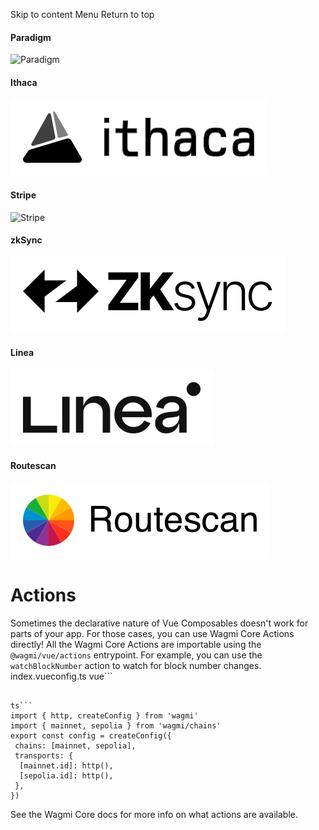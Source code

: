 Skip to content 
Menu
Return to top
#### Paradigm
![Paradigm](https://raw.githubusercontent.com/wevm/.github/main/content/sponsors/paradigm-light.svg)
#### Ithaca
![Ithaca](https://raw.githubusercontent.com/wevm/.github/main/content/sponsors/ithaca-light.svg)
#### Stripe
![Stripe](https://raw.githubusercontent.com/wevm/.github/main/content/sponsors/stripe-light.svg)
#### zkSync
![zkSync](https://raw.githubusercontent.com/wevm/.github/main/content/sponsors/zksync-light.svg)
#### Linea
![Linea](https://raw.githubusercontent.com/wevm/.github/main/content/sponsors/linea-light.svg)
#### Routescan
![Routescan](https://raw.githubusercontent.com/wevm/.github/main/content/sponsors/routescan-light.svg)
# Actions ​
Sometimes the declarative nature of Vue Composables doesn't work for parts of your app. For those cases, you can use Wagmi Core Actions directly!
All the Wagmi Core Actions are importable using the `@wagmi/vue/actions` entrypoint. For example, you can use the `watchBlockNumber` action to watch for block number changes.
index.vueconfig.ts
vue```
<script setup lang="ts">
import { watchEffect } from 'vue'
import { useConfig } from '@wagmi/vue'
import { watchBlockNumber } from '@wagmi/vue/actions'
const config = useConfig()
watchEffect((onCleanup) => {
 const unwatch = watchBlockNumber(config, {
  onBlockNumber(blockNumber) {
   console.log('Block number changed!', blockNumber)
  },
 })
 onCleanup(unwatch)
})
</script>
```

ts```
import { http, createConfig } from 'wagmi'
import { mainnet, sepolia } from 'wagmi/chains'
export const config = createConfig({
 chains: [mainnet, sepolia],
 transports: {
  [mainnet.id]: http(),
  [sepolia.id]: http(),
 },
})
```

See the Wagmi Core docs for more info on what actions are available.
